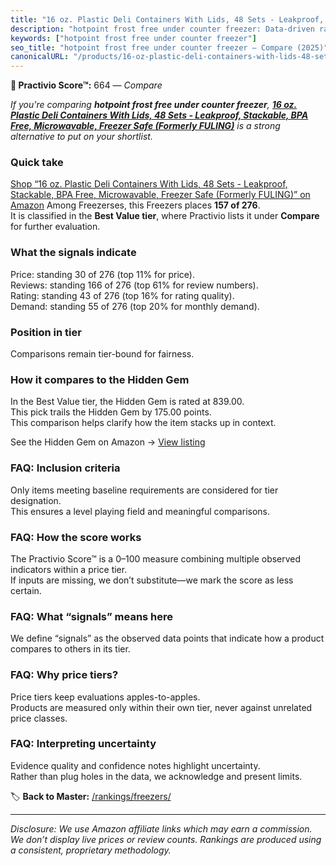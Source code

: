 ```yaml
---
title: "16 oz. Plastic Deli Containers With Lids, 48 Sets - Leakproof, Stackable, BPA Free, Microwavable, Freezer Safe (Formerly FULING)"
description: "hotpoint frost free under counter freezer: Data-driven ranking using the Practivio Score™. Positioned by quality, value, demand, findability, momentum."
keywords: ["hotpoint frost free under counter freezer"]
seo_title: "hotpoint frost free under counter freezer — Compare (2025)"
canonicalURL: "/products/16-oz-plastic-deli-containers-with-lids-48-sets-leakproof-stackable-bpa-free-microwavable-freezer-safe-formerly-fuling-B0D2D4C5MT/"
---
```


**🛒 Practivio Score™:** 664 — _Compare_


*If you're comparing **hotpoint frost free under counter freezer**, **[16 oz. Plastic Deli Containers With Lids, 48 Sets - Leakproof, Stackable, BPA Free, Microwavable, Freezer Safe (Formerly FULING)](https://www.amazon.com/dp/B0D2D4C5MT?tag=practivio-20)** is a strong alternative to put on your shortlist.*
### Quick take
[Shop “16 oz. Plastic Deli Containers With Lids, 48 Sets - Leakproof, Stackable, BPA Free, Microwavable, Freezer Safe (Formerly FULING)” on Amazon](https://www.amazon.com/dp/B0D2D4C5MT?tag=practivio-20)
Among Freezerses, this Freezers places **157 of 276**.  
It is classified in the **Best Value tier**, where Practivio lists it under **Compare** for further evaluation.

### What the signals indicate
Price: standing 30 of 276 (top 11% for price).  
Reviews: standing 166 of 276 (top 61% for review numbers).  
Rating: standing 43 of 276 (top 16% for rating quality).  
Demand: standing 55 of 276 (top 20% for monthly demand).

### Position in tier
Comparisons remain tier-bound for fairness.

### How it compares to the Hidden Gem
In the Best Value tier, the Hidden Gem is rated at 839.00.  
This pick trails the Hidden Gem by 175.00 points.  
This comparison helps clarify how the item stacks up in context.  

See the Hidden Gem on Amazon → [View listing](https://www.amazon.com/dp/B07GSSR5V2?tag=practivio-20)

### FAQ: Inclusion criteria
Only items meeting baseline requirements are considered for tier designation.  
This ensures a level playing field and meaningful comparisons.

### FAQ: How the score works
The Practivio Score™ is a 0–100 measure combining multiple observed indicators within a price tier.  
If inputs are missing, we don’t substitute—we mark the score as less certain.

### FAQ: What “signals” means here
We define “signals” as the observed data points that indicate how a product compares to others in its tier.

### FAQ: Why price tiers?
Price tiers keep evaluations apples-to-apples.  
Products are measured only within their own tier, never against unrelated price classes.

### FAQ: Interpreting uncertainty
Evidence quality and confidence notes highlight uncertainty.  
Rather than plug holes in the data, we acknowledge and present limits.

<!-- Missing template for Compare/CompareWithinPriceClass -->


🏷️ **Back to Master:** [/rankings/freezers/](/rankings/freezers/)

---
_Disclosure: We use Amazon affiliate links which may earn a commission. We don’t display live prices or review counts. Rankings are produced using a consistent, proprietary methodology._
